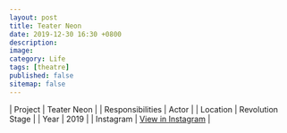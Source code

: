 ```yaml
---
layout: post
title: Teater Neon
date: 2019-12-30 16:30 +0800
description: 
image:
category: Life
tags: [theatre]
published: false
sitemap: false
---
```


| Project | Teater Neon |
| Responsibilities | Actor |
| Location | Revolution Stage |
| Year | 2019 |
| Instagram | [View in Instagram](https://www.instagram.com/p/B6qeVwkJXku/) |
